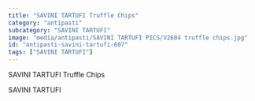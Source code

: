 ```yaml
---
title: "SAVINI TARTUFI Truffle Chips"
category: "antipasti"
subcategory: "SAVINI TARTUFI"
image: "media/antipasti/SAVINI TARTUFI PICS/V2604 truffle chips.jpg"
id: "antipasti-savini-tartufi-607"
tags: ["SAVINI TARTUFI"]
---
```


SAVINI TARTUFI Truffle Chips

SAVINI TARTUFI

